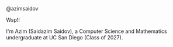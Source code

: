@azimsaidov

Wsp!!

I'm Azim (Saidazim Saidov), a Computer Science and Mathematics undergraduate at UC San Diego (Class of 2027).

